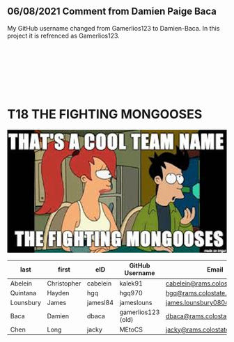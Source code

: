 ## 06/08/2021 Comment from Damien Paige Baca
My GitHub username changed from Gamerlios123 to Damien-Baca. In this project it is refrenced as Gamerlios123.

<br><br><br>
<br><br><br>

# T18 THE FIGHTING MONGOOSES

![alt text](team/images/fightingMongooses.jpg?)




| last      | first       | eID      | GitHub Username   | Email                         |  
|-----------|-------------|----------|-------------------|-------------------------------|
| Abelein   | Christopher | cabelein | kalek91           | cabelein@rams.colostate.edu   |
| Quintana  | Hayden      | hgq      | hgq970            | hgq@rams.colostate.edu        |
| Lounsbury | James       | jamesl84 | jameslouns        | james.lounsbury0804@gmail.com |
| Baca      | Damien      | dbaca    | gamerlios123 (old)| dbaca@rams.colostate.edu (old)|
| Chen      | Long        | jacky    | MEtoCS            | jacky@rams.colostate.edu      |   
